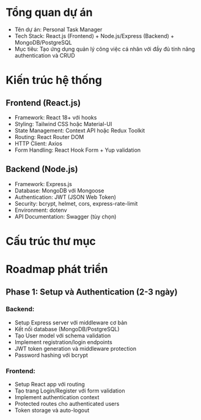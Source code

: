 
# Tổng quan dự án
- Tên dự án: Personal Task Manager
- Tech Stack: React.js (Frontend) + Node.js/Express (Backend) + MongoDB/PostgreSQL
- Mục tiêu: Tạo ứng dụng quản lý công việc cá nhân với đầy đủ tính năng authentication và CRUD

# Kiến trúc hệ thống
## Frontend (React.js)
  - Framework:          React 18+ với hooks 
  - Styling:            Tailwind CSS hoặc Material-UI
  - State Management:   Context API hoặc Redux Toolkit
  - Routing:            React Router DOM
  - HTTP Client:        Axios
  - Form Handling:      React Hook Form + Yup validation

## Backend (Node.js)
  - Framework:          Express.js
  - Database:           MongoDB với Mongoose
  - Authentication:     JWT (JSON Web Token)
  - Security:           bcrypt, helmet, cors, express-rate-limit
  - Environment:        dotenv
  - API Documentation:  Swagger (tùy chọn)

# Cấu trúc thư mục

# Roadmap phát triển

## Phase 1: Setup và Authentication (2-3 ngày)
### Backend:
 - Setup Express server với middleware cơ bản
 - Kết nối database (MongoDB/PostgreSQL)
 - Tạo User model với schema validation
 - Implement registration/login endpoints
 - JWT token generation và middleware protection
 - Password hashing với bcrypt
### Frontend:
 - Setup React app với routing
 - Tạo trang Login/Register với form validation
 - Implement authentication context
 - Protected routes cho authenticated users
 - Token storage và auto-logout